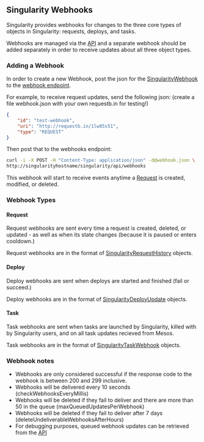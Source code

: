 ## Singularity Webhooks

Singularity provides webhooks for changes to the three core types of objects in Singularity: requests, deploys, and tasks.

Webhooks are managed via the [API](apidocs/api-webhooks.md) and a separate webhook should be added separately in order to receive updates about all three object types.

### Adding a Webhook

In order to create a new Webhook, post the json for the [SingularityWebhook](apidocs/models.md#model-SingularityWebhook) to the [webhook endpoint](apidocs/api-webhooks.md#post-apiwebhooks).

For example, to receive request updates, send the following json: (create a file webhook.json with your own requestb.in for testing!)

```json
{
    "id": "test-webhook",
    "uri": "http://requestb.in/1lw85s51",
    "type": "REQUEST"
}
```

Then post that to the webhooks endpoint:

```sh
curl -i -X POST -H "Content-Type: application/json" -d@webhook.json \
http://singularityhostname/singularity/api/webhooks
```

This webhook will start to receive events anytime a [Request](apidocs/models.md#model-SingularityRequest) is created, modified, or deleted.

### Webhook Types

#### Request

Request webhooks are sent every time a request is created, deleted, or updated - as well as when its state changes (because it is paused or enters cooldown.)

Request webhooks are in the format of [SingularityRequestHistory](apidocs/models.md#model-singularityrequesthistory) objects. 

#### Deploy

Deploy webhooks are sent when deploys are started and finished (fail or succeed.)

Deploy webhooks are in the format of [SingularityDeployUpdate](apidocs/models.md#model-SingularityDeployUpdate) objects.

#### Task

Task webhooks are sent when tasks are launched by Singularity, killed with by Singularity users, and on all task updates recieved from Mesos.

Task webhooks are in the format of [SingularityTaskWebhook](apidocs/models.md#model-SingularityTaskWebhook) objects.

### Webhook notes

- Webhooks are only considered successful if the response code to the webhook is between 200 and 299 inclusive.
- Webhooks will be delivered every 10 seconds (checkWebhooksEveryMillis) 
- Webhooks will be deleted if they fail to deliver and there are more than 50 in the queue (maxQueuedUpdatesPerWebhook)
- Webhooks will be deleted if they fail to deliver after 7 days (deleteUndeliverableWebhooksAfterHours)
- For debugging purposes, queued webhook updates can be retrieved from the [API](apidocs/api-webhooks.md#get-apiwebhooksrequestwebhookid)
